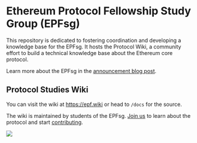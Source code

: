 # Ethereum Protocol Fellowship Study Group (EPFsg)

This repository is dedicated to fostering coordination and developing a knowledge base for the EPFsg. It hosts the Protocol Wiki, a community effort to build a technical knowledge base about the Ethereum core protocol. 

Learn more about the EPFsg in the [announcement blog post](https://blog.ethereum.org/2024/02/07/epf-study-group).

## Protocol Studies Wiki

You can visit the wiki at https://epf.wiki or head to `/docs` for the source. 

The wiki is maintained by students of the EPFsg. [Join us](https://discord.com/invite/addwpQbhpq) to learn about the protocol and start [contributing](/docs/contributing.md). 

![](/docs/images/epfsg_hero.jpg)
